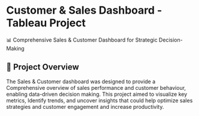 # Customer & Sales Dashboard - Tableau Project
📊 Comprehensive Sales & Customer Dashboard for Strategic Decision-Making

## 📌 Project Overview
The Sales & Customer dashboard was designed to provide a Comprehensive overview of sales performance and customer behaviour, enabling data-driven decision making. This project aimed to visualize key metrics, Identify trends, and uncover insights that could help optimize sales strategies and customer engagement and increase productivity.

# 
# 
